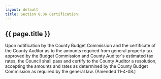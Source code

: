 ```yaml
---
layout: default 
title: Section 8.06 Certification.
---
```


{{ page.title }}
----------------

Upon notification by the County Budget Commission and the certificate of
the County Auditor as to the amounts required from general property tax
approved by the Budget Commission and County Auditor's estimated tax
rates, the Council shall pass and certify to the County Auditor a
resolution, accepting the amounts and rates as determined by the County
Budget Commission as required by the general law. (Amended 11-4-08.)
